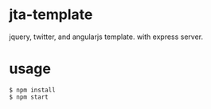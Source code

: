 jta-template
======

jquery, twitter, and angularjs template. with express server.

usage
======

    $ npm install
    $ npm start
